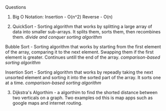 Questions

1. Big O Notation:
   Insertion - O(n^2)
   Reverse - O(n)


2. QuickSort - Sorting algorithm that works by splitting a large array of data into smaller sub-arrays. It splits  them, sorts them, then recombines them.
*divide and conquer sorting algorithm*

 Bubble Sort - Sorting algorithm that works by starting from the first element of the array, comparing it to the next element. Swapping them if the first element is greater. Continues untill the end of the array.
*comparison-based sorting algorithm*

 Insertion Sort - Sorting algorithm that works by repeadly taking the next unsorted element and sorting it into the sorted part of the array. It sorts one at a time.
*comparison-based sorting algorithm*


3. Dijkstra's Algorthim - a algorthim to find the shorted distance between two verticals on a graph. Two examples od this is map apps such as google maps and internet routing.